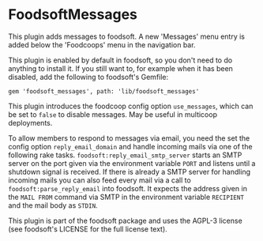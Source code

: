 FoodsoftMessages
================

This plugin adds messages to foodsoft. A new 'Messages' menu entry is added below the 'Foodcoops' menu in the navigation bar.

This plugin is enabled by default in foodsoft, so you don't need to do anything
to install it. If you still want to, for example when it has been disabled,
add the following to foodsoft's Gemfile:

```Gemfile
gem 'foodsoft_messages', path: 'lib/foodsoft_messages'
```

This plugin introduces the foodcoop config option `use_messages`, which can be
set to `false` to disable messages. May be useful in multicoop deployments.

To allow members to respond to messages via email, you need the set the config
option `reply_email_domain` and handle incoming mails via one of the following
rake tasks. `foodsoft:reply_email_smtp_server` starts an SMTP server on the
port given via the environment variable `PORT` and listens until a shutdown
signal is received. If there is already a SMTP server for handling incoming
mails you can also feed every mail via a call to `foodsoft:parse_reply_email`
into foodsoft. It expects the address given in the `MAIL FROM` command via
SMTP in the environment variable `RECIPIENT` and the mail body as `STDIN`.

This plugin is part of the foodsoft package and uses the AGPL-3 license (see
foodsoft's LICENSE for the full license text).
